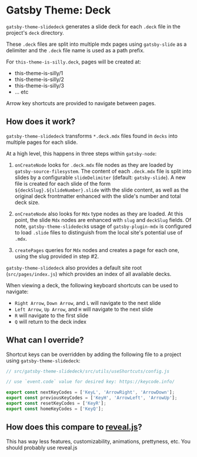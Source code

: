# Gatsby Theme: Deck

`gatsby-theme-slidedeck` generates a slide deck for each `.deck` file in the project's `deck` directory.

These `.deck` files are split into multiple mdx pages using `gatsby-slide` as a delimiter and the `.deck` file name is used as a path prefix.

For `this-theme-is-silly.deck`, pages will be created at:

- this-theme-is-silly/1
- this-theme-is-silly/2
- this-theme-is-silly/3
- ... etc

Arrow key shortcuts are provided to navigate between pages.

## How does it work?

`gatsby-theme-slidedeck` transforms `*.deck.mdx` files found in `decks` into multiple pages for each slide.

At a high level, this happens in three steps within `gatsby-node`:

1. `onCreateNode` looks for `.deck.mdx` file nodes as they are loaded by `gatsby-source-filesystem`. The content of each `.deck.mdx` file is split into slides by a configurable `slideDelimiter` (default: `gatsby-slide`). A new file is created for each slide of the form `${deckSlug}.${slideNumber}.slide` with the slide content, as well as the original deck frontmatter enhanced with the slide's number and total deck size.

2. `onCreateNode` also looks for `Mdx` type nodes as they are loaded. At this point, the slide `Mdx` nodes are enhanced with `slug` and `deckSlug` fields. Of note, `gatsby-theme-slidedeck`s usage of `gatsby-plugin-mdx` is configured to load `.slide` files to distinguish from the local site's potential use of `.mdx`.

3. `createPages` queries for `Mdx` nodes and creates a page for each one, using the slug provided in step #2.

`gatsby-theme-slidedeck` also provides a default site root (`src/pages/index.js`) which provides an index of all available decks.

When viewing a deck, the following keyboard shortcuts can be used to navigate:

- `Right Arrow`, `Down Arrow`, and `L` will navigate to the next slide
- `Left Arrow`, `Up Arrow`, and `H` will navigate to the next slide
- `R` will navigate to the first slide
- `Q` will return to the deck index

## What can I override?

Shortcut keys can be overridden by adding the following file to a project using `gatsby-theme-slidedeck`:

```js
// src/gatsby-theme-slidedeck/src/utils/useShortcuts/config.js

// use `event.code` value for desired key: https://keycode.info/

export const nextKeyCodes = ['KeyL', 'ArrowRight', 'ArrowDown'];
export const previousKeyCodes = ['KeyH', 'ArrowLeft', 'ArrowUp'];
export const resetKeyCodes = ['KeyR'];
export const homeKeyCodes = ['KeyQ'];
```

## How does this compare to [reveal.js](https://revealjs.com/)?

This has way less features, customizability, animations, prettyness, etc. You should probably use reveal.js
